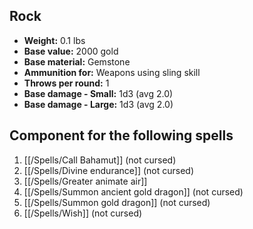 ## Rock
- **Weight:** 0.1 lbs
- **Base value:** 2000 gold
- **Base material:** Gemstone
- **Ammunition for:** Weapons using sling skill
- **Throws per round:** 1
- **Base damage - Small:** 1d3 (avg 2.0)
- **Base damage - Large:** 1d3 (avg 2.0)

## Component for the following spells

1. [[/Spells/Call Bahamut]] (not cursed)
2. [[/Spells/Divine endurance]] (not cursed)
3. [[/Spells/Greater animate air]]
4. [[/Spells/Summon ancient gold dragon]] (not cursed)
5. [[/Spells/Summon gold dragon]] (not cursed)
6. [[/Spells/Wish]] (not cursed)
